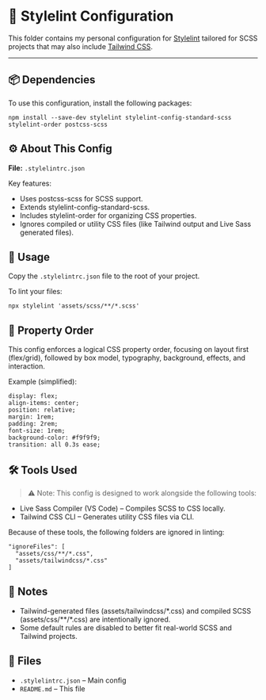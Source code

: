 # 🧼 Stylelint Configuration

This folder contains my personal configuration for [Stylelint](https://stylelint.io/) tailored for SCSS projects that may also include [Tailwind CSS](https://tailwindcss.com/).

---

## 📦 Dependencies

To use this configuration, install the following packages:

```
npm install --save-dev stylelint stylelint-config-standard-scss stylelint-order postcss-scss
```

## ⚙️ About This Config

**File:** `.stylelintrc.json`

Key features:

- Uses postcss-scss for SCSS support.
- Extends stylelint-config-standard-scss.
- Includes stylelint-order for organizing CSS properties.
- Ignores compiled or utility CSS files (like Tailwind output and Live Sass generated files).

## 🚀 Usage

Copy the `.stylelintrc.json` file to the root of your project.

To lint your files:

```
npx stylelint 'assets/scss/**/*.scss'
```

## 🔁 Property Order

This config enforces a logical CSS property order, focusing on layout first (flex/grid), followed by box model, typography, background, effects, and interaction.

Example (simplified):

```
display: flex;
align-items: center;
position: relative;
margin: 1rem;
padding: 2rem;
font-size: 1rem;
background-color: #f9f9f9;
transition: all 0.3s ease;
```

## 🛠 Tools Used
> ⚠️ Note: This config is designed to work alongside the following tools:

- Live Sass Compiler (VS Code) – Compiles SCSS to CSS locally.
- Tailwind CSS CLI – Generates utility CSS files via CLI.

Because of these tools, the following folders are ignored in linting:

```
"ignoreFiles": [
  "assets/css/**/*.css",
  "assets/tailwindcss/*.css"
]
```

## 🧾 Notes

- Tailwind-generated files (assets/tailwindcss/\*.css) and compiled SCSS (assets/css/**/\*.css) are intentionally ignored.
- Some default rules are disabled to better fit real-world SCSS and Tailwind projects.

## 📁 Files

- `.stylelintrc.json` – Main config
- `README.md` – This file